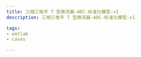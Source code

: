 ```yaml
---
title: 三相三电平 T 型换流器-ADC-标准化模型-v1
description: 三相三电平 T 型换流器-ADC-标准化模型-v1

tags:
- emtlab
- cases

---
```


<!-- import DocCardList from '@theme/DocCardList';

<DocCardList /> -->